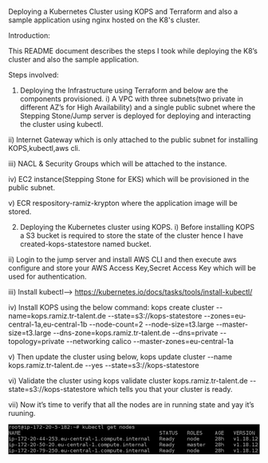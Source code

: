 Deploying a Kubernetes Cluster using KOPS and Terraform and also a sample application using nginx hosted on the K8's cluster.

Introduction:

This README document describes the steps I took while deploying the K8’s cluster and also the sample application.

Steps involved:

1)	Deploying the Infrastructure using Terraform and below are the components provisioned.
i) A VPC with three subnets(two private in different AZ’s for High Availability) and a single public subnet where the Stepping Stone/Jump server is deployed for deploying and interacting the cluster using kubectl.

ii) Internet Gateway which is only attached to the public subnet for installing KOPS,kubectl,aws cli.

iii) NACL & Security Groups which will be attached to the instance.

iv) EC2 instance(Stepping Stone for EKS) which will be provisioned in the public subnet.

v) ECR respository-ramiz-krypton where the application image will be stored.

2)	Deploying the Kubernetes cluster using KOPS.
i)	Before installing KOPS a S3 bucket is required to store the state of the cluster hence I have created-kops-statestore named bucket.

ii)	Login to the jump server and install  AWS CLI and then execute aws configure and store your AWS Access Key,Secret Access Key  which will be used for authentication.

iii)	Install kubectl--> https://kubernetes.io/docs/tasks/tools/install-kubectl/

iv)	Install KOPS using the below command:
kops create cluster --name=kops.ramiz.tr-talent.de --state=s3://kops-statestore --zones=eu-central-1a,eu-central-1b --node-count=2 --node-size=t3.large --master-size=t3.large --dns-zone=kops.ramiz.tr-talent.de --dns=private --topology=private --networking calico --master-zones=eu-central-1a 

v)	Then update the cluster using below,
kops update cluster --name kops.ramiz.tr-talent.de --yes --state=s3://kops-statestore

vi)	Validate the cluster using kops validate cluster kops.ramiz.tr-talent.de --state=s3://kops-statestore which tells you that your cluster is ready.

vii)	Now it’s time to verify that all the nodes are in running state and yay it’s ruuning.

![](images/kubectl.png)
